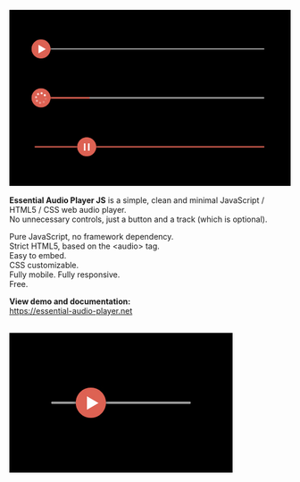 <a href="https://essential-audio-player.net" target="_blank"><img src="https://github.com/Freeedle/Essential-Audio-Player/blob/main/screenshots/Essential_Audio_Player_Screenshot_3.jpg" alt="The Essential Audio Player JS is a simple, clean and minimal custom JavaScript / HTML5 / CSS web audio player."></a>

<strong>Essential Audio Player JS</strong> is a simple, clean and minimal JavaScript / HTML5 / CSS web audio player.<br />
No unnecessary controls, just a button and a track (which is optional).

Pure JavaScript, no framework dependency.<br />
Strict HTML5, based on the &lt;audio&gt; tag.<br />
Easy to embed.<br />
CSS customizable.<br />
Fully mobile. Fully responsive.<br />
Free.

<strong>View demo and documentation:</strong><br />
https://essential-audio-player.net

<!--
<strong>npm install:</strong><br />
npm install essential_audio_player

-->
<br />
<a href="https://essential-audio-player.net" target="_blank"><img src="https://github.com/Freeedle/Essential-Audio-Player/blob/main/screenshots/Essential_Audio_Player_Screenshot_1_small.jpg" alt="The Essential Audio Player JS is a simple, clean, minimal custom JavaScript / HTML5 / CSS web audio player."></a>
